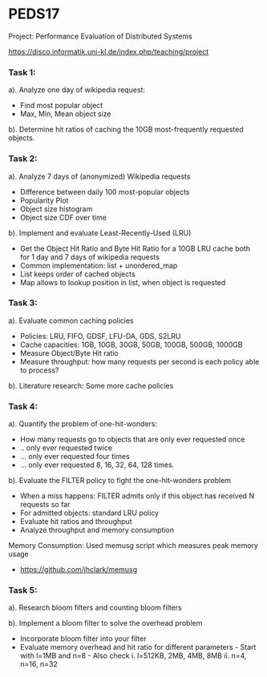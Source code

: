 # PEDS17
Project: Performance Evaluation of Distributed Systems

https://disco.informatik.uni-kl.de/index.php/teaching/project

<h3> Task 1: </h3>

a). Analyze one day of wikipedia request:
- Find most popular object
- Max, Min, Mean object size

b). Determine hit ratios of caching the 10GB most-frequently requested objects.


<h3>Task 2: </h3>

a). Analyze 7 days of (anonymized) Wikipedia requests
- Difference between daily 100 most-popular objects
- Popularity Plot
- Object size histogram
- Object size CDF over time

b). Implement and evaluate Least-Recently-Used (LRU)
- Get the Object Hit Ratio and Byte Hit Ratio for a 10GB LRU cache both for 1 day and 7 days of wikipedia requests
- Common implementation: list + unordered_map
- List keeps order of cached objects
- Map allows to lookup position in list, when object is requested


<h3>Task 3: </h3>

a). Evaluate common caching policies
- Policies: LRU, FIFO, GDSF, LFU-DA, GDS, S2LRU
- Cache capacities: 1GB, 10GB, 30GB, 50GB, 100GB, 500GB, 1000GB
- Measure Object/Byte Hit ratio
- Measure throughput: how many requests per second is each policy able to process? 

b). Literature research: Some more cache policies


<h3>Task 4: </h3>

a). Quantify the problem of one-hit-wonders:
- How many requests go to objects that are only ever requested once
- .. only ever requested twice
- ... only ever requested four times
- ... only ever requested 8, 16, 32, 64, 128 times.


b). Evaluate the FILTER policy to fight the one-hit-wonders problem
- When a miss happens: FILTER admits only if this object has received N requests so far
- For admitted objects: standard LRU policy
- Evaluate hit ratios and throughput
- Analyze throughput and memory consumption

Memory Consumption: Used memusg script which measures peak memory usage 
- https://github.com/jhclark/memusg


<h3>Task 5: </h3>

a). Research bloom filters and counting bloom filters

b). Implement a bloom filter to solve the overhead problem
- Incorporate bloom filter into your filter
- Evaluate memory overhead and hit ratio for different parameters
      - Start with l=1MB and n=8
      - Also check
      i. l=512KB, 2MB, 4MB, 8MB
      ii. n=4, n=16, n=32
